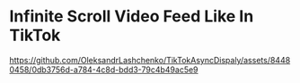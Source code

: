 # Infinite Scroll Video Feed Like In TikTok

https://github.com/OleksandrLashchenko/TikTokAsyncDispaly/assets/84480458/0db3756d-a784-4c8d-bdd3-79c4b49ac5e9

